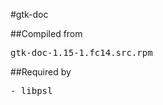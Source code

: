 #gtk-doc

##Compiled from
<pre>gtk-doc-1.15-1.fc14.src.rpm</pre>

##Required by
<pre>
- libpsl
</pre>
